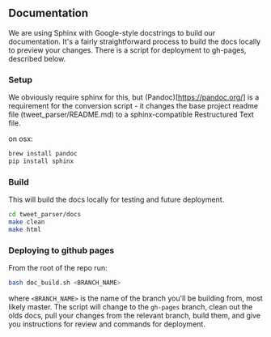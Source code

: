 ## Documentation
We are using Sphinx with Google-style docstrings to build our documentation. It's a fairly straightforward process to build the docs locally to preview your changes. There is a script for deployment to gh-pages, described below.

### Setup

We obviously require sphinx for this, but (Pandoc)[https://pandoc.org/] is a requirement for the conversion script - it changes the base project readme file (tweet_parser/README.md) to a sphinx-compatible Restructured Text file.

on osx:

```.bash
brew install pandoc
pip install sphinx
```

### Build

This will build the docs locally for testing and future deployment.

```.bash
cd tweet_parser/docs
make clean
make html
```

### Deploying to github pages
From the root of the repo run:

```.bash
bash doc_build.sh <BRANCH_NAME>
```

where `<BRANCH_NAME>` is the name of the branch you'll be building from, most likely master. The script will change to the `gh-pages` branch, clean out the olds docs, pull your changes from the relevant branch, build them, and give you instructions for review and commands for deployment.
